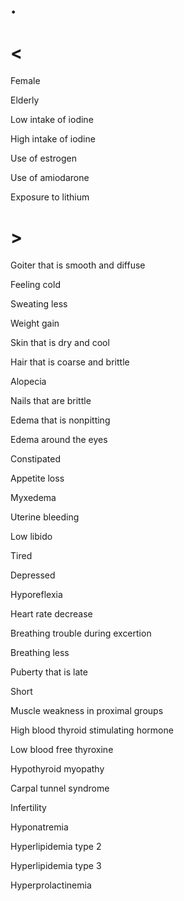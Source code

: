 # .

# <

Female

Elderly

Low intake of iodine

High intake of iodine

Use of estrogen

Use of amiodarone

Exposure to lithium

# >

Goiter that is smooth and diffuse

Feeling cold

Sweating less

Weight gain

Skin that is dry and cool

Hair that is coarse and brittle

Alopecia

Nails that are brittle

Edema that is nonpitting

Edema around the eyes

Constipated

Appetite loss

Myxedema

Uterine bleeding

Low libido

Tired

Depressed

Hyporeflexia

Heart rate decrease

Breathing trouble during excertion

Breathing less

Puberty that is late

Short

Muscle weakness in proximal groups

High blood thyroid stimulating hormone

Low blood free thyroxine

Hypothyroid myopathy

Carpal tunnel syndrome

Infertility

Hyponatremia

Hyperlipidemia type 2

Hyperlipidemia type 3

Hyperprolactinemia
